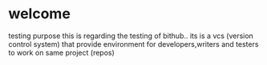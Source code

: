 # welcome
testing purpose
this is regarding the testing of bithub..
its is a vcs (version control system) that provide environment for developers,writers and testers to work on same project (repos)
